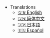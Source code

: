 - Translations
  - [:uk: English](/)
  - [:cn: 简体中文](/zh-cn/)
  - [:jp: 日本語](/ja/)
  - [:es: Español](/es/)

